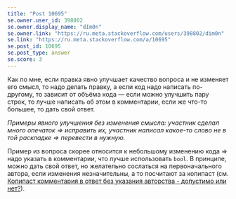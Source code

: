 ```yaml
---
title: "Post 10695"
se.owner.user_id: 398802
se.owner.display_name: "dIm0n"
se.owner.link: "https://ru.meta.stackoverflow.com/users/398802/dim0n"
se.link: "https://ru.meta.stackoverflow.com/a/10695"
se.post_id: 10695
se.post_type: answer
se.score: 3
---
```

<p>Как по мне, если правка явно улучшает качество вопроса и не изменяет его смысл, то надо делать правку, а если код надо написать по-другому, то зависит от объёма кода — если можно улучшить пару строк, то лучше написать об этом в комментарии, если же что-то большее, то дать свой ответ.</p>
<p><em>Примеры явного улучшения без изменения смысла: участник сделал много опечаток =&gt; исправить их, участник написал какое-то слово не в той раскладке =&gt; перевести в нужную.</em></p>
<p>Пример из вопроса скорее относится к небольшому изменению кода =&gt; надо указать в комментарии, что лучше использовать <code>bool</code>. В принципе, можно дать свой ответ, но желательно сослаться на первоначального автора, если изменения незначительны, а то посчитают за копипаст (см. <a href="https://ru.meta.stackoverflow.com/q/10628/398802">Копипаст комментария в ответ без указания авторства - допустимо или нет?</a>).</p>
